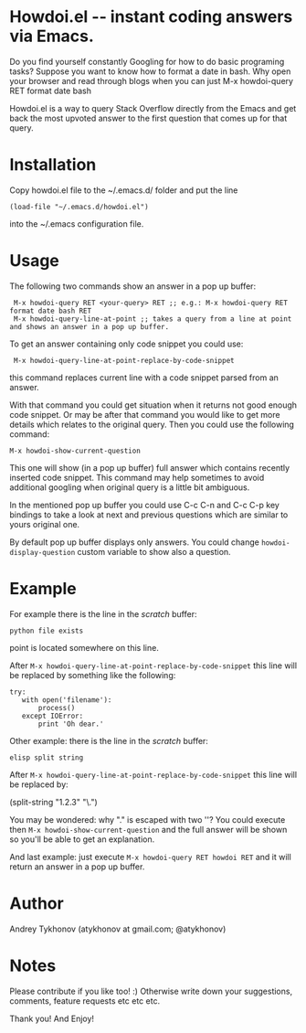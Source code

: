 Howdoi.el -- instant coding answers via Emacs.
============

Do you find yourself constantly Googling for how to do basic
programing tasks? Suppose you want to know how to format a date in
bash. Why open your browser and read through blogs when you can just
M-x howdoi-query RET format date bash

Howdoi.el is a way to query Stack Overflow directly from the Emacs and
get back the most upvoted answer to the first question that comes up
for that query.

Installation
============

Copy howdoi.el file to the ~/.emacs.d/ folder and put the line

    (load-file "~/.emacs.d/howdoi.el")

into the ~/.emacs configuration file.

Usage
============

The following two commands show an answer in a pop up buffer:

     M-x howdoi-query RET <your-query> RET ;; e.g.: M-x howdoi-query RET format date bash RET
     M-x howdoi-query-line-at-point ;; takes a query from a line at point and shows an answer in a pop up buffer.

To get an answer containing only code snippet you could use:

     M-x howdoi-query-line-at-point-replace-by-code-snippet

this command replaces current line with a code snippet parsed from an answer.

With that command you could get situation when it returns not good
enough code snippet. Or may be after that command you would like to
get more details which relates to the original query. Then you could
use the following command:

    M-x howdoi-show-current-question

This one will show (in a pop up buffer) full answer which contains
recently inserted code snippet. This command may help sometimes to
avoid additional googling when original query is a little bit
ambiguous.

In the mentioned pop up buffer you could use C-c C-n and C-c C-p
key bindings to take a look at next and previous questions which
are similar to yours original one.

By default pop up buffer displays only answers. You could change
`howdoi-display-question` custom variable to show also a question.

Example
============

For example there is the line in the *scratch* buffer:

    python file exists

point is located somewhere on this line.

After `M-x howdoi-query-line-at-point-replace-by-code-snippet` this
line will be replaced by something like the following:

    try:
       with open('filename'):
           process()
       except IOError:
           print 'Oh dear.'

Other example: there is the line in the *scratch* buffer:

    elisp split string

After `M-x howdoi-query-line-at-point-replace-by-code-snippet` this
line will be replaced by:

(split-string "1.2.3" "\\.")

You may be wondered: why "." is escaped with two '\'? You could
execute then `M-x howdoi-show-current-question` and the full answer
will be shown so you'll be able to get an explanation.

And last example: just execute `M-x howdoi-query RET howdoi RET` and
it will return an answer in a pop up buffer.

Author
============

Andrey Tykhonov (atykhonov at gmail.com; @atykhonov)

Notes
============

Please contribute if you like too! :) Otherwise write down your suggestions, comments, feature requests etc etc etc.

Thank you! And Enjoy!
